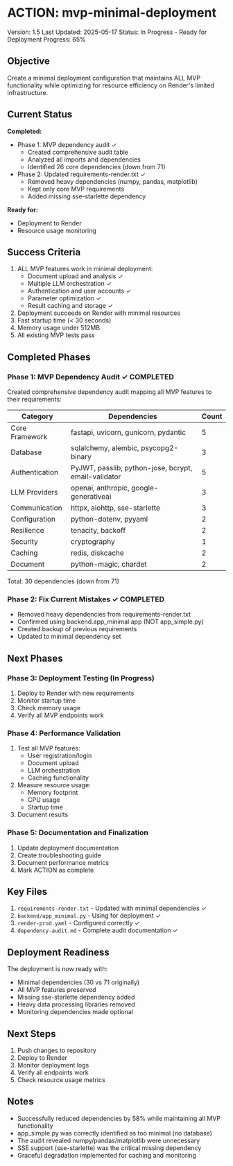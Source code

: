 # ACTION: mvp-minimal-deployment

Version: 1.5
Last Updated: 2025-05-17
Status: In Progress - Ready for Deployment
Progress: 65%

## Objective

Create a minimal deployment configuration that maintains ALL MVP functionality while optimizing for resource efficiency on Render's limited infrastructure.

## Current Status

**Completed:**

- Phase 1: MVP dependency audit ✓
  - Created comprehensive audit table
  - Analyzed all imports and dependencies
  - Identified 26 core dependencies (down from 71)
- Phase 2: Updated requirements-render.txt ✓
  - Removed heavy dependencies (numpy, pandas, matplotlib)
  - Kept only core MVP requirements
  - Added missing sse-starlette dependency

**Ready for:**

- Deployment to Render
- Resource usage monitoring

## Success Criteria

1. ALL MVP features work in minimal deployment:
   - Document upload and analysis ✓
   - Multiple LLM orchestration ✓
   - Authentication and user accounts ✓
   - Parameter optimization ✓
   - Result caching and storage ✓
2. Deployment succeeds on Render with minimal resources
3. Fast startup time (< 30 seconds)
4. Memory usage under 512MB
5. All existing MVP tests pass

## Completed Phases

### Phase 1: MVP Dependency Audit ✓ COMPLETED

Created comprehensive dependency audit mapping all MVP features to their requirements:

| Category       | Dependencies                                         | Count |
| -------------- | ---------------------------------------------------- | ----- |
| Core Framework | fastapi, uvicorn, gunicorn, pydantic                 | 5     |
| Database       | sqlalchemy, alembic, psycopg2-binary                 | 3     |
| Authentication | PyJWT, passlib, python-jose, bcrypt, email-validator | 5     |
| LLM Providers  | openai, anthropic, google-generativeai               | 3     |
| Communication  | httpx, aiohttp, sse-starlette                        | 3     |
| Configuration  | python-dotenv, pyyaml                                | 2     |
| Resilience     | tenacity, backoff                                    | 2     |
| Security       | cryptography                                         | 1     |
| Caching        | redis, diskcache                                     | 2     |
| Document       | python-magic, chardet                                | 2     |

Total: 30 dependencies (down from 71)

### Phase 2: Fix Current Mistakes ✓ COMPLETED

- Removed heavy dependencies from requirements-render.txt
- Confirmed using backend.app_minimal:app (NOT app_simple.py)
- Created backup of previous requirements
- Updated to minimal dependency set

## Next Phases

### Phase 3: Deployment Testing (In Progress)

1. Deploy to Render with new requirements
2. Monitor startup time
3. Check memory usage
4. Verify all MVP endpoints work

### Phase 4: Performance Validation

1. Test all MVP features:
   - User registration/login
   - Document upload
   - LLM orchestration
   - Caching functionality
2. Measure resource usage:
   - Memory footprint
   - CPU usage
   - Startup time
3. Document results

### Phase 5: Documentation and Finalization

1. Update deployment documentation
2. Create troubleshooting guide
3. Document performance metrics
4. Mark ACTION as complete

## Key Files

1. `requirements-render.txt` - Updated with minimal dependencies ✓
2. `backend/app_minimal.py` - Using for deployment ✓
3. `render-prod.yaml` - Configured correctly ✓
4. `dependency-audit.md` - Complete audit documentation ✓

## Deployment Readiness

The deployment is now ready with:

- Minimal dependencies (30 vs 71 originally)
- All MVP features preserved
- Missing sse-starlette dependency added
- Heavy data processing libraries removed
- Monitoring dependencies made optional

## Next Steps

1. Push changes to repository
2. Deploy to Render
3. Monitor deployment logs
4. Verify all endpoints work
5. Check resource usage metrics

## Notes

- Successfully reduced dependencies by 58% while maintaining all MVP functionality
- app_simple.py was correctly identified as too minimal (no database)
- The audit revealed numpy/pandas/matplotlib were unnecessary
- SSE support (sse-starlette) was the critical missing dependency
- Graceful degradation implemented for caching and monitoring
